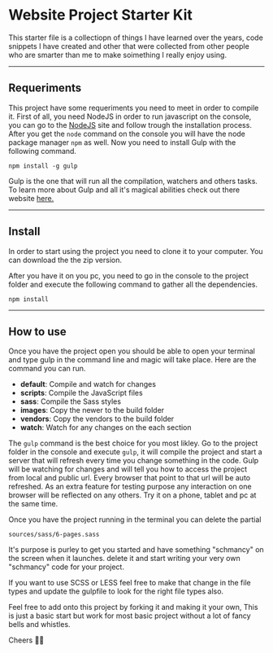 # Website Project Starter Kit

This starter file is a collectiopn of things I have learned over the years, code snippets I have created and other that were collected from other people who are smarter than me to make soimething I really enjoy using.

---

## Requeriments

This project have some requeriments you need to meet in order to compile it. First of all, you need NodeJS in order to run javascript on the console, you can go to the [NodeJS](http://nodejs.org) site and follow trough the installation process. After you get the `node` command on the console you will have the node package manager `npm` as well. Now you need to install Gulp with the following command.

```
npm install -g gulp
```

Gulp is the one that will run all the compilation, watchers and others tasks. To learn more about Gulp and all it's magical abilities check out there website [here.](https://gulpjs.com/)

---

## Install

In order to start using the project you need to clone it to your computer. You can download the the zip version.

After you have it on you pc, you need to go in the console to the project folder and execute the following command to gather all the dependencies.

```
npm install
```

---

## How to use

Once you have the project open you should be able to open your terminal and type gulp in the command line and magic will take place. Here are the command you can run.

- **default**: Compile and watch for changes
- **scripts**: Compile the JavaScript files
- **sass**: Compile the Sass styles
- **images**: Copy the newer to the build folder
- **vendors**: Copy the vendors to the build folder
- **watch**: Watch for any changes on the each section

The `gulp` command is the best choice for you most likley. Go to the project folder in the console and execute `gulp`, it will compile the project and start a server that will refresh every time you change something in the code. Gulp will be watching for changes and will tell you how to access the project from local and public url. Every browser that point to that url will be auto refreshed. As an extra feature for testing purpose any interaction on one browser will be reflected on any others. Try it on a phone, tablet and pc at the same time.

Once you have the project running in the terminal you can delete the partial

```
sources/sass/6-pages.sass
```

It's purpose is purley to get you started and have something "schmancy" on the screen when it launches. delete it and start writing your very own "schmancy" code for your project.

If you want to use SCSS or LESS feel free to make that change in the file types and update the gulpfile to look for the right file types also.

Feel free to add onto this project by forking it and making it your own, This is just a basic start but work for most basic project without a lot of fancy bells and whistles.

Cheers 👍🏼
